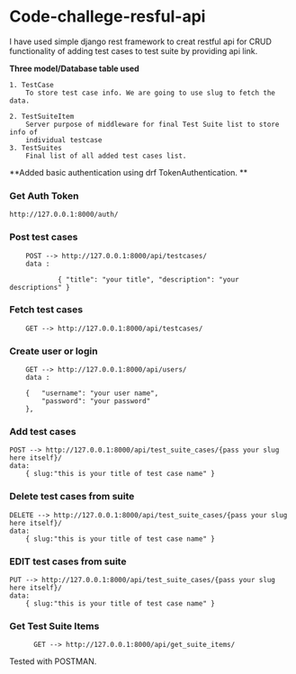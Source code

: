 # Code-challege-resful-api

I have used simple django rest framework to creat restful api for CRUD functionality of adding 
test cases to test suite by providing api link. 

**Three model/Database table used**
    
    1. TestCase
        To store test case info. We are going to use slug to fetch the data.
    
    2. TestSuiteItem
        Server purpose of middleware for final Test Suite list to store info of
        individual testcase
    3. TestSuites
        Final list of all added test cases list.

**Added basic authentication using drf TokenAuthentication. **



 ### Get Auth Token ###
    http://127.0.0.1:8000/auth/

 ### Post test cases ###
        POST --> http://127.0.0.1:8000/api/testcases/
        data :
`            {
            "title": "your title",
            "description": "your descriptions"
            }`

 ### Fetch test cases ###
        GET --> http://127.0.0.1:8000/api/testcases/

 ### Create user or login ###
        GET --> http://127.0.0.1:8000/api/users/
        data :

        {   "username": "your user name",
            "password": "your password"
        },

 ### Add test cases ###
    POST --> http://127.0.0.1:8000/api/test_suite_cases/{pass your slug here itself}/
    data: 
        { slug:"this is your title of test case name" }

### Delete test cases from suite ###
    DELETE --> http://127.0.0.1:8000/api/test_suite_cases/{pass your slug here itself}/
    data: 
        { slug:"this is your title of test case name" }

### EDIT test cases from suite ###
    PUT --> http://127.0.0.1:8000/api/test_suite_cases/{pass your slug here itself}/
    data: 
        { slug:"this is your title of test case name" }

 ### Get Test Suite  Items  ###
          GET --> http://127.0.0.1:8000/api/get_suite_items/  


Tested with POSTMAN. 
